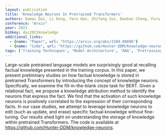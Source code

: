 ```yaml
---
layout: publication
title: 'Knowledge Neurons In Pretrained Transformers'
authors: Damai Dai, Li Dong, Yaru Hao, Zhifang Sui, Baobao Chang, Furu Wei
conference: "Arxiv"
year: 2021
bibkey: dai2021knowledge
additional_links:
  - {name: "Paper", url: "https://arxiv.org/abs/2104.08696"}
  - {name: "Code", url: "https://github.com/Hunter-DDM/knowledge-neurons"}
tags: ['Training Techniques', 'Model Architecture', 'RAG', 'Pretraining Methods', 'BERT', 'Transformer', 'Fine-Tuning', 'Has Code']
---
```

Large-scale pretrained language models are surprisingly good at recalling
factual knowledge presented in the training corpus. In this paper, we present
preliminary studies on how factual knowledge is stored in pretrained
Transformers by introducing the concept of knowledge neurons. Specifically, we
examine the fill-in-the-blank cloze task for BERT. Given a relational fact, we
propose a knowledge attribution method to identify the neurons that express the
fact. We find that the activation of such knowledge neurons is positively
correlated to the expression of their corresponding facts. In our case studies,
we attempt to leverage knowledge neurons to edit (such as update, and erase)
specific factual knowledge without fine-tuning. Our results shed light on
understanding the storage of knowledge within pretrained Transformers. The code
is available at https://github.com/Hunter-DDM/knowledge-neurons.
